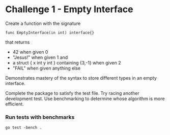 # Challenge 1 - Empty Interface
Create a function with the signature
```
func EmptyInterface(in int) interface{}
```
that returns
- 42 when given 0
- "Jesus!" when given 1 and
- a struct {
    x int
    y int
}
containing {3,-1} when given 2
- "FAIL" when given anything else

Demonstrates mastery of the syntax to store different types in an empty interface.

Complete the package to satisfy the test file.  Try racing another development test.  Use benchmarking to determine whose algorithm is more efficient.

### Run tests with benchmarks

```
go test -bench .
```
